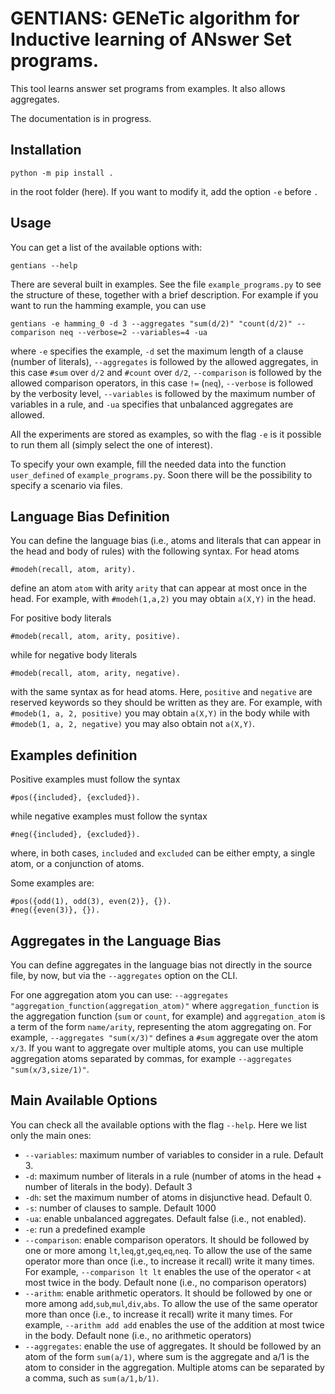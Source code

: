 # GENTIANS: GENeTic algorithm for Inductive learning of ANswer Set programs.

This tool learns answer set programs from examples.
It also allows aggregates.

The documentation is in progress.

## Installation
```
python -m pip install .
```
in the root folder (here).
If you want to modify it, add the option `-e` before `.`

## Usage

You can get a list of the available options with:
```
gentians --help
```

There are several built in examples.
See the file `example_programs.py` to see the structure of these, together with a brief description.
For example if you want to run the hamming example, you can use
```
gentians -e hamming_0 -d 3 --aggregates "sum(d/2)" "count(d/2)" --comparison neq --verbose=2 --variables=4 -ua
```
where `-e` specifies the example, `-d` set the maximum length of a clause (number of literals), `--aggregates` is followed by the allowed aggregates, in this case `#sum` over `d/2` and `#count` over `d/2`, `--comparison` is followed by the allowed comparison operators, in this case `!=` (`neq`), `--verbose` is followed by the verbosity level, `--variables` is followed by the maximum number of variables in a rule, and `-ua` specifies that unbalanced aggregates are allowed.

All the experiments are stored as examples, so with the flag `-e` is it possible to run them all (simply select the one of interest). 

To specify your own example, fill the needed data into the function `user_defined` of `example_programs.py`.
Soon there will be the possibility to specify a scenario via files.

## Language Bias Definition
You can define the language bias (i.e., atoms and literals that can appear in the head and body of rules) with the following syntax.
For head atoms
```
#modeh(recall, atom, arity).
```
define an atom `atom` with arity `arity` that can appear at most once in the head.
For example, with `#modeh(1,a,2)` you may obtain `a(X,Y)` in the head.

For positive body literals
```
#modeb(recall, atom, arity, positive).
```
while for negative body literals
```
#modeb(recall, atom, arity, negative).
```
with the same syntax as for head atoms.
Here, `positive` and `negative` are reserved keywords so they should be written as they are.
For example, with `#modeb(1, a, 2, positive)` you may obtain `a(X,Y)` in the body while with `#modeb(1, a, 2, negative)` you may also obtain not `a(X,Y)`.

## Examples definition
Positive examples must follow the syntax
```
#pos({included}, {excluded}).
```
while negative examples must follow the syntax
```
#neg({included}, {excluded}).
```
where, in both cases, `included` and `excluded` can be either empty, a single atom, or a conjunction of atoms.

Some examples are:
```
#pos({odd(1), odd(3), even(2)}, {}).
#neg({even(3)}, {}).
```

## Aggregates in the Language Bias
You can define aggregates in the language bias not directly in the source file, by now, but via the `--aggregates` option on the CLI.

For one aggregation atom you can use:
`--aggregates "aggregation_function(aggregation_atom)"`
where `aggregation_function` is the aggregation function (`sum` or `count`, for example) and `aggregation_atom` is a term of the form `name/arity`, representing the atom aggregating on.
For example, `--aggregates "sum(x/3)"` defines a `#sum` aggregate over the atom `x/3`.
If you want to aggregate over multiple atoms, you can use multiple aggregation atoms separated by commas, for example
`--aggregates "sum(x/3,size/1)"`.

## Main Available Options

You can check all the available options with the flag `--help`.
Here we list only the main ones:
- `--variables`: maximum number of variables to consider in a rule. Default 3.
- `-d`: maximum number of literals in a rule (number of atoms in the head + number of literals in the body). Default 3
- `-dh`: set the maximum number of atoms in disjunctive head. Default 0.
- `-s`: number of clauses to sample. Default 1000
- `-ua`: enable unbalanced aggregates. Default false (i.e., not enabled).
- `-e`: run a predefined example
- `--comparison`: enable comparison operators. It should be followed by one or more among `lt`,`leq`,`gt`,`geq`,`eq`,`neq`. To allow the use of the same operator more than once (i.e., to increase it recall) write it many times. For example, `--comparison lt lt` enables the use of the operator `<` at most twice in the body. Default none (i.e., no comparison operators)
- `--arithm`: enable arithmetic operators. It should be followed by one or more among `add`,`sub`,`mul`,`div`,`abs`. To allow the use of the same operator more than once (i.e., to increase it recall) write it many times. For example, `--arithm add add` enables the use of the addition at most twice in the body. Default none (i.e., no arithmetic operators)
- `--aggregates`: enable the use of aggregates. It should be followed by an atom of the form `sum(a/1)`, where sum is the aggregate and a/1 is the atom to consider in the aggregation. Multiple atoms can be separated by a comma, such as `sum(a/1,b/1)`. 